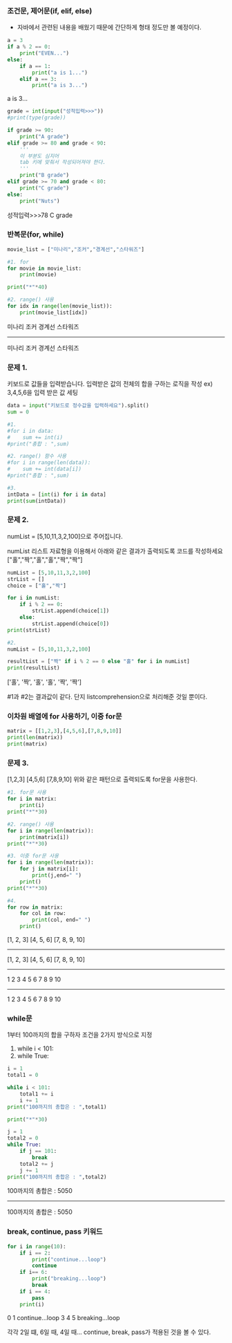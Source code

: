 ### 조건문, 제어문(if, elif, else)
- 자바에서 관련된 내용을 배웠기 때문에 간단하게 형태 정도만 볼 예정이다. 

``` python
a = 3
if a % 2 == 0:
    print("EVEN...")
else:
    if a == 1:
        print("a is 1...")
    elif a == 3:
        print("a is 3...")
```

a is 3...

```python
grade = int(input("성적입력>>>"))
#print(type(grade))

if grade >= 90:
    print("A grade")
elif grade >= 80 and grade < 90:
    '''
    이 부분도 심지어
    tab 키에 맞춰서 작성되어져야 한다.
    '''
    print("B grade")
elif grade >= 70 and grade < 80:
    print("C grade")
else:
    print("Nuts")
```

성적입력>>>78
C grade

### 반복문(for, while)

``` python
movie_list = ["미나리","조커","경계선","스타워즈"]

#1. for 
for movie in movie_list:
    print(movie)

print("*"*40)

#2. range() 사용
for idx in range(len(movie_list)):
    print(movie_list[idx])
```

미나리
조커
경계선
스타워즈
****************************************
미나리
조커
경계선
스타워즈

### 문제 1. 
키보드로 값들을 입력받습니다.
입력받은 값의 전체의 합을 구하는 로직을 작성
ex) 3,4,5,6을 입력 받은 값 세팅

``` python
data = input("키보드로 정수값을 입력하세요").split()
sum = 0

#1.
#for i in data:
#    sum += int(i)
#print("총합 : ",sum)

#2. range() 함수 사용
#for i in range(len(data)):
#    sum += int(data[i])
#print("총합 : ",sum)

#3.
intData = [int(i) for i in data]
print(sum(intData))
```

### 문제 2.
numList = [5,10,11,3,2,100]으로 주어집니다.
    
numList 리스트 자료형을 이용해서 아래와 같은 결과가 출력되도록 코드를 작성하세요
["홀","짝","홀","홀","짝","짝"]

``` python
numList = [5,10,11,3,2,100]
strList = []
choice = ["홀","짝"]

for i in numList:
    if i % 2 == 0:
        strList.append(choice[1])
    else:
        strList.append(choice[0])
print(strList)

#2.
numList = [5,10,11,3,2,100]

resultList = ["짝" if i % 2 == 0 else "홀" for i in numList]
print(resultList)
```

['홀', '짝', '홀', '홀', '짝', '짝']

 #1과 #2는 결과값이 같다. 단지 listcomprehension으로 처리해준 것일 뿐이다.

### 이차원 배열에 for 사용하기, 이중 for문

``` python
matrix = [[1,2,3],[4,5,6],[7,8,9,10]]
print(len(matrix))
print(matrix)
```

### 문제 3.
[1,2,3]
[4,5,6]
[7,8,9,10]
위와 같은 패턴으로 출력되도록 for문을 사용한다.

``` python
#1. for문 사용
for i in matrix:
    print(i)
print("*"*30)

#2. range() 사용
for i in range(len(matrix)):
    print(matrix[i])
print("*"*30)

#3. 이중 for문 사용
for i in range(len(matrix)):
    for j in matrix[i]:
        print(j,end=" ")
    print()
print("*"*30)

#4.
for row in matrix:
    for col in row:
        print(col, end=" ")
    print()
```

[1, 2, 3]
[4, 5, 6]
[7, 8, 9, 10]
******************************
[1, 2, 3]
[4, 5, 6]
[7, 8, 9, 10]
******************************
1 2 3 
4 5 6 
7 8 9 10 
******************************
1 2 3 
4 5 6 
7 8 9 10 

### while문
1부터 100까지의 합을 구하자
조건을 2가지 방식으로 지정
1) while i < 101:
2) while True:

``` python
i = 1
total1 = 0

while i < 101:
    total1 += i
    i += 1
print("100까지의 총합은 : ",total1)

print("*"*30)

j = 1
total2 = 0
while True:
    if j == 101:
        break
    total2 += j
    j += 1
print("100까지의 총합은 : ",total2)
```

100까지의 총합은 :  5050
******************************
100까지의 총합은 :  5050

### break, continue, pass 키워드

``` python
for i in range(10):
    if i == 2:
        print("continue...loop")
        continue
    if i== 6:
        print("breaking...loop")
        break
    if i == 4:
        pass
    print(i)
```

0
1
continue...loop
3
4
5
breaking...loop

각각 2일 떄, 6일 때, 4일 때... continue, break, pass가 적용된 것을 볼 수 있다.